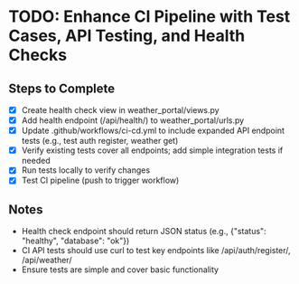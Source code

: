 # TODO: Enhance CI Pipeline with Test Cases, API Testing, and Health Checks

## Steps to Complete

- [x] Create health check view in weather_portal/views.py
- [x] Add health endpoint (/api/health/) to weather_portal/urls.py
- [x] Update .github/workflows/ci-cd.yml to include expanded API endpoint tests (e.g., test auth register, weather get)
- [x] Verify existing tests cover all endpoints; add simple integration tests if needed
- [x] Run tests locally to verify changes
- [x] Test CI pipeline (push to trigger workflow)

## Notes
- Health check endpoint should return JSON status (e.g., {"status": "healthy", "database": "ok"})
- CI API tests should use curl to test key endpoints like /api/auth/register/, /api/weather/
- Ensure tests are simple and cover basic functionality

